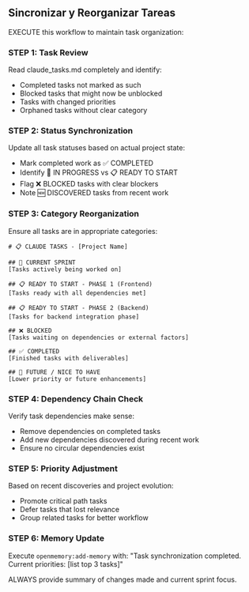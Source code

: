 ## Sincronizar y Reorganizar Tareas

EXECUTE this workflow to maintain task organization:

### STEP 1: Task Review
Read claude_tasks.md completely and identify:
- Completed tasks not marked as such
- Blocked tasks that might now be unblocked
- Tasks with changed priorities
- Orphaned tasks without clear category

### STEP 2: Status Synchronization
Update all task statuses based on actual project state:
- Mark completed work as ✅ COMPLETED
- Identify 🔄 IN PROGRESS vs 📋 READY TO START
- Flag ❌ BLOCKED tasks with clear blockers
- Note 🆕 DISCOVERED tasks from recent work

### STEP 3: Category Reorganization
Ensure all tasks are in appropriate categories:
```
# 📋 CLAUDE TASKS - [Project Name]

## 🏁 CURRENT SPRINT
[Tasks actively being worked on]

## 📋 READY TO START - PHASE 1 (Frontend)
[Tasks ready with all dependencies met]

## 📋 READY TO START - PHASE 2 (Backend)  
[Tasks for backend integration phase]

## ❌ BLOCKED
[Tasks waiting on dependencies or external factors]

## ✅ COMPLETED
[Finished tasks with deliverables]

## 🔮 FUTURE / NICE TO HAVE
[Lower priority or future enhancements]
```

### STEP 4: Dependency Chain Check
Verify task dependencies make sense:
- Remove dependencies on completed tasks
- Add new dependencies discovered during recent work
- Ensure no circular dependencies exist

### STEP 5: Priority Adjustment
Based on recent discoveries and project evolution:
- Promote critical path tasks
- Defer tasks that lost relevance
- Group related tasks for better workflow

### STEP 6: Memory Update
Execute `openmemory:add-memory` with:
"Task synchronization completed. Current priorities: [list top 3 tasks]"

ALWAYS provide summary of changes made and current sprint focus.
